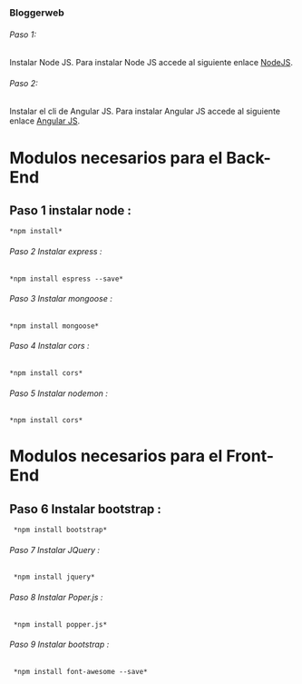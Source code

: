###  Bloggerweb

###### Paso 1:
Instalar Node JS.
Para instalar Node JS accede al siguiente enlace [NodeJS](https://nodejs.org/).

###### Paso 2:
Instalar el cli de Angular JS. 
Para instalar Angular JS accede al siguiente enlace [Angular JS](https://angular.io/).


# Modulos necesarios para el Back-End

## Paso 1 instalar node :
```
*npm install* 

```

###### Paso 2 Instalar express :
```
*npm install espress --save*

```
###### Paso 3 Instalar mongoose :
```
*npm install mongoose*

```
###### Paso 4 Instalar cors :
```
*npm install cors*

```
###### Paso 5 Instalar nodemon  :
```
*npm install cors*

```

# Modulos necesarios para el Front-End

## Paso 6 Instalar bootstrap  :
```
 *npm install bootstrap*

```
###### Paso 7 Instalar JQuery :
```
 *npm install jquery*

```
###### Paso 8 Instalar Poper.js  :
```
 *npm install popper.js*

```
###### Paso 9 Instalar bootstrap  :
```
 *npm install font-awesome --save*

```






